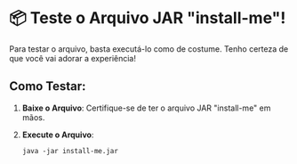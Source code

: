# 📦 Teste o Arquivo JAR "install-me"!

Para testar o arquivo, basta executá-lo como de costume. Tenho certeza de que você vai adorar a experiência!

## Como Testar:

1. **Baixe o Arquivo**: Certifique-se de ter o arquivo JAR "install-me" em mãos.

2. **Execute o Arquivo**:

   ```shell
   java -jar install-me.jar


